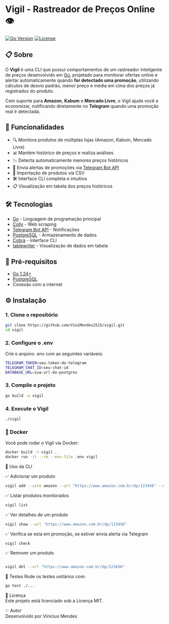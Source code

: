 # Vigil - Rastreador de Preços Online 👁
[![Go Version](https://img.shields.io/badge/go-1.24+-blue.svg)](https://go.dev/)
[![License](https://img.shields.io/badge/license-MIT-green.svg)](LICENSE)

## 📋 Sobre

O **Vigil** é uma CLI que possui comportamentos de um rastreador inteligente de preços desenvolvido em [Go](https://go.dev/), projetado para monitorar ofertas online e alertar automaticamente quando **for detectado uma promoção**, utilizando cálculos de desvio padrão, menor preço e média em cima dos preços já registrados do produto.

Com suporte para **Amazon**, **Kabum** e **Mercado Livre**, o Vigil ajuda você a economizar, notificando diretamente no **Telegram** quando uma promoção real é detectada.

## 🚀 Funcionalidades

- 🔍 Monitora produtos de múltiplas lojas (Amazon, Kabum, Mercado Livre)
- 📊 Mantém histórico de preços e realiza análises
- 📉 Detecta automaticamente menores preços históricos
- 📱 Envia alertas de promoções via [Telegram Bot API](https://core.telegram.org/bots/api)
- 📄 Importação de produtos via CSV
- 🛠️ Interface CLI completa e intuitiva
- 📋 Visualização em tabela dos preços históricos

## 🛠️ Tecnologias

- [Go](https://go.dev/) - Linguagem de programação principal
- [Colly](https://github.com/gocolly/colly) - Web scraping
- [Telegram Bot API](https://core.telegram.org/bots/api) - Notificações
- [PostgreSQL](https://www.postgresql.org/) - Armazenamento de dados
- [Cobra](https://github.com/spf13/cobra) - Interface CLI
- [tablewriter](https://github.com/olekukonko/tablewriter) - Visualização de dados em tabela

## 🔧 Pré-requisitos

- [Go 1.24+](https://go.dev/dl/)
- [PostgreSQL](https://www.postgresql.org/)
- Conexão com a internet

## ⚙️ Instalação

### 1. Clone o repositório

```bash
git clone https://github.com/ViniMendes2515/vigil.git
cd vigil
```

### 2. Configure o .env

Crie o arquivo .env com as seguintes variáveis:

```bash
TELEGRAM_TOKEN=seu-token-do-telegram
TELEGRAM_CHAT_ID=seu-chat-id
DATABASE_URL=sua-url-do-postgres
```

### 3. Compile o projeto
```bash
go build -o vigil
```
### 4. Execute o Vigil
```bash
./vigil
```

### 🐳 Docker
Você pode rodar o Vigil via Docker:

```bash
docker build -t vigil .
docker run -it --rm --env-file .env vigil
```

📘 Uso da CLI

✅ Adicionar um produto
```bash
vigil add --site amazon --url "https://www.amazon.com.br/dp/123456" --name "Meu Produto" --preco 99.90
```
✅ Listar produtos monitorados
```bash
vigil list
```
✅ Ver detalhes de um produto
```bash
vigil show --url "https://www.amazon.com.br/dp/123456"
```
✅ Verifica se esta em promoção, se estiver envia alerta via Telegram
```bash
vigil check
```

✅ Remover um produto
```bash

vigil del --url "https://www.amazon.com.br/dp/123456"
```

🧪 Testes
Rode os testes unitários com:
```bash
go test ./...
```

📄 Licença <br>
Este projeto está licenciado sob a Licença MIT.

✨ Autor <br>
Desenvolvido por Vinicius Mendes
